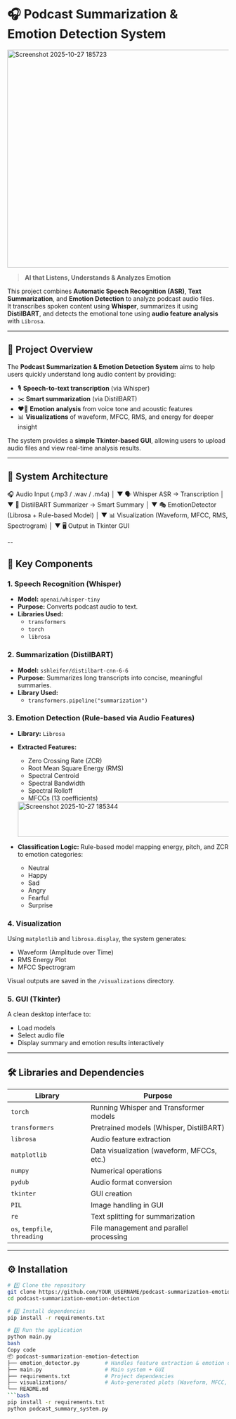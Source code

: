 # 🎧 Podcast Summarization & Emotion Detection System
<img width="830" height="496" alt="Screenshot 2025-10-27 185723" src="https://github.com/user-attachments/assets/18930d66-aa19-471c-b7f0-ae9786a9ae0c" />

> **AI that Listens, Understands & Analyzes Emotion**

This project combines **Automatic Speech Recognition (ASR)**, **Text Summarization**, and **Emotion Detection** to analyze podcast audio files.  
It transcribes spoken content using **Whisper**, summarizes it using **DistilBART**, and detects the emotional tone using **audio feature analysis** with `Librosa`.

---

## 🚀 Project Overview

The **Podcast Summarization & Emotion Detection System** aims to help users quickly understand long audio content by providing:
- 🎙️ **Speech-to-text transcription** (via Whisper)
- ✂️ **Smart summarization** (via DistilBART)
- ❤️‍🔥 **Emotion analysis** from voice tone and acoustic features
- 📊 **Visualizations** of waveform, MFCC, RMS, and energy for deeper insight

The system provides a **simple Tkinter-based GUI**, allowing users to upload audio files and view real-time analysis results.

---

## 🧠 System Architecture
🎧 Audio Input (.mp3 / .wav / .m4a)
│
▼
🗣️ Whisper ASR → Transcription
│
▼
📝 DistilBART Summarizer → Smart Summary
│
▼
🎭 EmotionDetector (Librosa + Rule-based Model)
│
▼
📊 Visualization (Waveform, MFCC, RMS, Spectrogram)
│
▼
🖥️ Output in Tkinter GUI

--

## 🧩 Key Components

### 1. **Speech Recognition (Whisper)**
- **Model:** `openai/whisper-tiny`
- **Purpose:** Converts podcast audio to text.
- **Libraries Used:**
  - `transformers`
  - `torch`
  - `librosa`

### 2. **Summarization (DistilBART)**
- **Model:** `sshleifer/distilbart-cnn-6-6`
- **Purpose:** Summarizes long transcripts into concise, meaningful summaries.
- **Library Used:**
  - `transformers.pipeline("summarization")`

### 3. **Emotion Detection (Rule-based via Audio Features)**
- **Library:** `Librosa`
- **Extracted Features:**
  - Zero Crossing Rate (ZCR)
  - Root Mean Square Energy (RMS)
  - Spectral Centroid
  - Spectral Bandwidth
  - Spectral Rolloff
  - MFCCs (13 coefficients)
  <img width="823" height="80" alt="Screenshot 2025-10-27 185344" src="https://github.com/user-attachments/assets/4d0e2e97-0d26-4a70-ad4c-d84debe9468e" />

- **Classification Logic:** Rule-based model mapping energy, pitch, and ZCR to emotion categories:
  - Neutral
  - Happy
  - Sad
  - Angry
  - Fearful
  - Surprise

### 4. **Visualization**
Using `matplotlib` and `librosa.display`, the system generates:
- Waveform (Amplitude over Time)
- RMS Energy Plot
- MFCC Spectrogram

Visual outputs are saved in the `/visualizations` directory.

### 5. **GUI (Tkinter)**
A clean desktop interface to:
- Load models
- Select audio file
- Display summary and emotion results interactively

---

## 🛠️ Libraries and Dependencies

| Library | Purpose |
|----------|----------|
| `torch` | Running Whisper and Transformer models |
| `transformers` | Pretrained models (Whisper, DistilBART) |
| `librosa` | Audio feature extraction |
| `matplotlib` | Data visualization (waveform, MFCCs, etc.) |
| `numpy` | Numerical operations |
| `pydub` | Audio format conversion |
| `tkinter` | GUI creation |
| `PIL` | Image handling in GUI |
| `re` | Text splitting for summarization |
| `os`, `tempfile`, `threading` | File management and parallel processing |

---

## ⚙️ Installation

```bash
# 1️⃣ Clone the repository
git clone https://github.com/YOUR_USERNAME/podcast-summarization-emotion-detection.git
cd podcast-summarization-emotion-detection

# 2️⃣ Install dependencies
pip install -r requirements.txt

# 3️⃣ Run the application
python main.py
bash
Copy code
📦 podcast-summarization-emotion-detection
├── emotion_detector.py        # Handles feature extraction & emotion detection
├── main.py                    # Main system + GUI
├── requirements.txt           # Project dependencies
├── visualizations/            # Auto-generated plots (Waveform, MFCC, RMS)
└── README.md     
```bash
pip install -r requirements.txt
python podcast_summary_system.py



